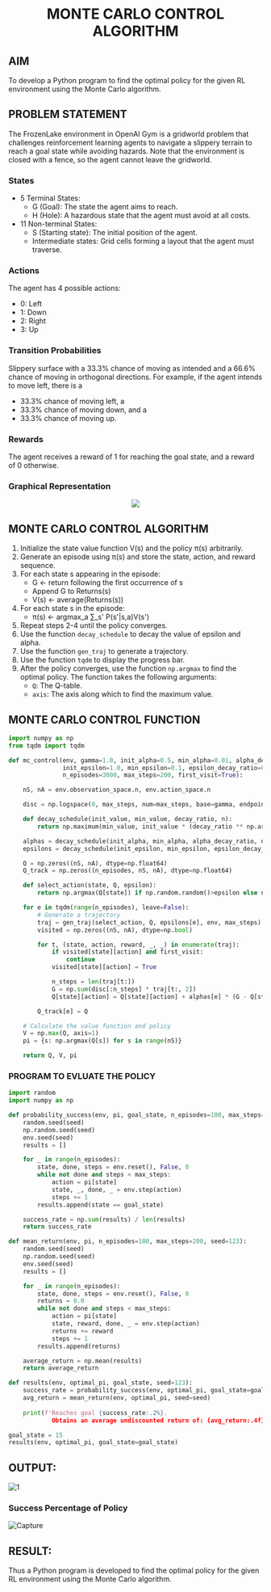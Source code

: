 # <p align="center">MONTE CARLO CONTROL ALGORITHM</p>

## AIM
To develop a Python program to find the optimal policy for the given RL environment using the Monte Carlo algorithm.

## PROBLEM STATEMENT
The FrozenLake environment in OpenAI Gym is a gridworld problem that challenges reinforcement learning agents to navigate a slippery terrain to reach a goal state while avoiding hazards. Note that the environment is closed with a fence, so the agent cannot leave the gridworld.

### States
* 5 Terminal States:
   * G (Goal): The state the agent aims to reach.
   * H (Hole): A hazardous state that the agent must avoid at all costs.
* 11 Non-terminal States:
   * S (Starting state): The initial position of the agent.
   * Intermediate states: Grid cells forming a layout that the agent must traverse.

### Actions
The agent has 4 possible actions:
* 0: Left
* 1: Down
* 2: Right
* 3: Up

### Transition Probabilities
Slippery surface with a 33.3% chance of moving as intended and a 66.6% chance of moving in orthogonal directions. For example, if the agent intends to move left, there is a 
* 33.3% chance of moving left, a
* 33.3% chance of moving down, and a 
* 33.3% chance of moving up.

### Rewards
The agent receives a reward of 1 for reaching the goal state, and a reward of 0 otherwise.

### Graphical Representation
<p align='center'>
<image src="https://github.com/ShafeeqAhamedS/monte-carlo-control/assets/93427237/7be7c0fe-f7f7-4b38-809c-405c7b463985">
</p>

## MONTE CARLO CONTROL ALGORITHM
1. Initialize the state value function V(s) and the policy π(s) arbitrarily.
2. Generate an episode using π(s) and store the state, action, and reward sequence.
3. For each state s appearing in the episode:
    * G ← return following the first occurrence of s
    * Append G to Returns(s)
    * V(s) ← average(Returns(s))
4. For each state s in the episode:
    * π(s) ← argmax_a ∑_s' P(s'|s,a)V(s')
5. Repeat steps 2-4 until the policy converges.
6. Use the function `decay_schedule` to decay the value of epsilon and alpha.
7. Use the function `gen_traj` to generate a trajectory.
8. Use the function `tqdm` to display the progress bar.
9. After the policy converges, use the function `np.argmax` to find the optimal policy. The function takes the following arguments:
    * `Q`: The Q-table.
    * `axis`: The axis along which to find the maximum value.


## MONTE CARLO CONTROL FUNCTION
```python
import numpy as np
from tqdm import tqdm

def mc_control(env, gamma=1.0, init_alpha=0.5, min_alpha=0.01, alpha_decay_ratio=0.5,
               init_epsilon=1.0, min_epsilon=0.1, epsilon_decay_ratio=0.9,
               n_episodes=3000, max_steps=200, first_visit=True):

    nS, nA = env.observation_space.n, env.action_space.n

    disc = np.logspace(0, max_steps, num=max_steps, base=gamma, endpoint=False)

    def decay_schedule(init_value, min_value, decay_ratio, n):
        return np.maximum(min_value, init_value * (decay_ratio ** np.arange(n))

    alphas = decay_schedule(init_alpha, min_alpha, alpha_decay_ratio, n_episodes)
    epsilons = decay_schedule(init_epsilon, min_epsilon, epsilon_decay_ratio, n_episodes)

    Q = np.zeros((nS, nA), dtype=np.float64)
    Q_track = np.zeros((n_episodes, nS, nA), dtype=np.float64)

    def select_action(state, Q, epsilon):
        return np.argmax(Q[state]) if np.random.random()>epsilon else np.random.randint(nA)

    for e in tqdm(range(n_episodes), leave=False):
        # Generate a trajectory
        traj = gen_traj(select_action, Q, epsilons[e], env, max_steps)
        visited = np.zeros((nS, nA), dtype=np.bool)

        for t, (state, action, reward, _, _) in enumerate(traj):
            if visited[state][action] and first_visit:
                continue
            visited[state][action] = True

            n_steps = len(traj[t:])
            G = np.sum(disc[:n_steps] * traj[t:, 2])
            Q[state][action] = Q[state][action] + alphas[e] * (G - Q[state][action])

        Q_track[e] = Q

    # Calculate the value function and policy
    V = np.max(Q, axis=1)
    pi = {s: np.argmax(Q[s]) for s in range(nS)}

    return Q, V, pi
```

### PROGRAM TO EVLUATE THE POLICY
```python
import random
import numpy as np

def probability_success(env, pi, goal_state, n_episodes=100, max_steps=200, seed=123):
    random.seed(seed)
    np.random.seed(seed)
    env.seed(seed)
    results = []

    for _ in range(n_episodes):
        state, done, steps = env.reset(), False, 0
        while not done and steps < max_steps:
            action = pi[state]
            state, _, done, _ = env.step(action)
            steps += 1
        results.append(state == goal_state)

    success_rate = np.sum(results) / len(results)
    return success_rate

def mean_return(env, pi, n_episodes=100, max_steps=200, seed=123):
    random.seed(seed)
    np.random.seed(seed)
    env.seed(seed)
    results = []

    for _ in range(n_episodes):
        state, done, steps = env.reset(), False, 0
        returns = 0.0
        while not done and steps < max_steps:
            action = pi[state]
            state, reward, done, _ = env.step(action)
            returns += reward
            steps += 1
        results.append(returns)

    average_return = np.mean(results)
    return average_return

def results(env, optimal_pi, goal_state, seed=123):
    success_rate = probability_success(env, optimal_pi, goal_state=goal_state, seed=seed)
    avg_return = mean_return(env, optimal_pi, seed=seed)
    
    print(f'Reaches goal {success_rate:.2%}. 
  			Obtains an average undiscounted return of: {avg_return:.4f}.')

goal_state = 15
results(env, optimal_pi, goal_state=goal_state)

```
## OUTPUT:
![1](https://github.com/TamilVenthanRS/monte-carlo-control/assets/75235477/d97aafb9-df76-4565-8b96-2d3e9a4b020e)


### Success Percentage of Policy
![Capture](https://github.com/TamilVenthanRS/monte-carlo-control/assets/75235477/fd9a98dd-5787-49c0-b919-1c98d1d1626d)


## RESULT:
Thus a Python program is developed to find the optimal policy for the given RL environment using the Monte Carlo algorithm.
